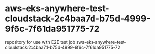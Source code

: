 # aws-eks-anywhere-test-cloudstack-2c4baa7d-b75d-4999-9f6c-7f61da951775-72
repository for use with E2E test job aws-eks-anywhere-test-cloudstack:2c4baa7d-b75d-4999-9f6c-7f61da951775-72
